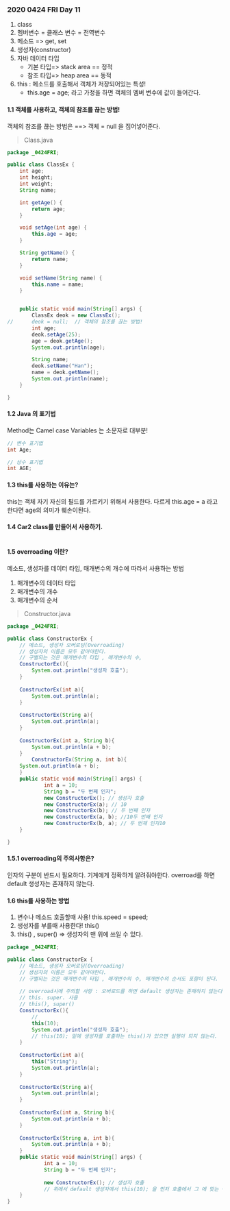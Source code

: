 ### 2020 0424 FRI Day 11
1. class
2. 멤버변수 = 클래스 변수 = 전역변수
3. 메소드 => get, set
4. 생성자(constructor)
5. 자바 데이터 타입
   * 기본 타입=> stack area == 정적
   * 참조 타입=> heap area  == 동적
6. this : 메소드를 호출해서 객체가 저장되어있는 특성!
   * this.age = age; 라고 가정을 하면 객체의 멤버 변수에 값이 들어간다.

#### 1.1 객체를 사용하고, 객체의 참조를 끊는 방법!
객체의 참조를 끊는 방법은 ==> 객체 = null 을 집어넣어준다.
> Class.java
```java
package _0424FRI;

public class ClassEx {
	int age;
	int height;
	int weight;
	String name;

	int getAge() {
		return age;
	}

	void setAge(int age) {
		this.age = age;
	}

	String getName() {
		return name;
	}

	void setName(String name) {
		this.name = name;
	}


	public static void main(String[] args) {
		ClassEx deok = new ClassEx();
//		deok = null;  // 객체의 참조를 끊는 방법!
		int age;
		deok.setAge(25);
		age = deok.getAge();
		System.out.println(age);

		String name;
		deok.setName("Han");
		name = deok.getName();
		System.out.println(name);
	}

}
```
#### 1.2 Java 의 표기법
Method는 Camel case
Variables 는 소문자로 대부분!
```java
// 변수 표기법
int Age;

// 상수 표기법
int AGE;
```

#### 1.3 this를 사용하는 이유는?
this는 객체 자기 자신의 필드를 가르키기 위해서 사용한다.
다르게 this.age = a 라고 한다면 age의 의미가 훼손이된다.

#### 1.4 Car2 class를 만들어서 사용하기.

```java


```

#### 1.5 overroading 이란?
메소드, 생성자를 데이터 타입, 매개변수의 개수에 따라서 사용하는 방법
1. 매개변수의 데이터 타입
2. 매개변수의 개수
3. 매개변수의 순서

> Constructor.java
```java
package _0424FRI;

public class ConstructorEx {
	// 메소드, 생성자 오버로딩(Overroading)
	// 생성자의 이름은 모두 같아야한다.
	// 구별되는 것은 매개변수의 타입 , 매개변수의 수, 
	ConstructorEx(){
		System.out.println("생성자 호출");
	}
	
	ConstructorEx(int a){
		System.out.println(a);
	}
	
	ConstructorEx(String a){
		System.out.println(a);
	}
	
	ConstructorEx(int a, String b){
		System.out.println(a + b);
	}
        ConstructorEx(String a, int b){
	System.out.println(a + b);
	}
	public static void main(String[] args) {
			int a = 10;
			String b = "두 번째 인자";
			new ConstructorEx(); // 생성자 호출
			new ConstructorEx(a); // 10
			new ConstructorEx(b); // 두 번째 인자
			new ConstructorEx(a, b); //10두 번째 인자
			new ConstructorEx(b, a); // 두 번재 인자10		
	}

}
```

#### 1.5.1 overroading의 주의사항은?
인자의 구분이 반드시 필요하다. 기계에게 정확하게 알려줘야한다.
overroad를 하면 default 생성자는 존재하지 않는다.

#### 1.6 this를 사용하는 방법 
1. 변수나 메소드 호출할때 사용! this.speed = speed; 
2. 생성자를 부를때 사용한다! this()
3. this() , super() => 생성자의 맨 위에 쓰일 수 있다. 

```java
package _0424FRI;

public class ConstructorEx {
	// 메소드, 생성자 오버로딩(Overroading)
	// 생성자의 이름은 모두 같아야한다.
	// 구별되는 것은 매개변수의 타입 , 매개변수의 수, 매개변수의 순서도 포함이 된다.
	
	// overroad시에 주의할 사항 : 오버로드를 하면 default 생성자는 존재하지 않는다.
	// this. super. 사용 
	// this(), super()
	ConstructorEx(){
		// 
		this(10);
		System.out.println("생성자 호출");
		// this(10); 밑에 생성자를 호출하는 this()가 있으면 실행이 되지 않는다.
	}
	
	ConstructorEx(int a){
		this("String");
		System.out.println(a);
	}
	
	ConstructorEx(String a){
		System.out.println(a);
	}
	
	ConstructorEx(int a, String b){
		System.out.println(a + b);
	}
	
	ConstructorEx(String a, int b){
		System.out.println(a + b);
	}
	public static void main(String[] args) {
			int a = 10;
			String b = "두 번째 인자";
			
			new ConstructorEx(); // 생성자 호출
			// 위에서 default 생성자에서 this(10); 을 먼저 호출에서 그 에 맞는 생성자로 두 번째 생성자로 가서 this("String")에서 1> String 출력 그 다음 2> 10 3> 생성자 호출 생성자의 안쪽으로 접근을 한다.
	}
}
```







